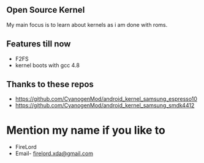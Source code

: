 ## Open Source Kernel 
My main focus is to learn about kernels as i am done with roms.

## Features till now 
* F2FS 
* kernel boots with gcc 4.8 

## Thanks to these repos
* https://github.com/CyanogenMod/android_kernel_samsung_espresso10
* https://github.com/CyanogenMod/android_kernel_samsung_smdk4412

# Mention my name if you like to 
* FireLord 
* Email- firelord.xda@gmail.com
